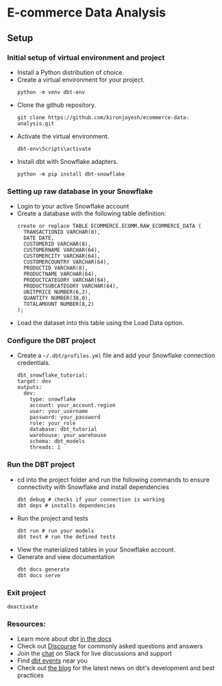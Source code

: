 # E-commerce Data Analysis

## Setup
### Initial setup of virtual environment and project
- Install a Python distribution of choice.
- Create a virtual environment for your project.
  ```
  python -m venv dbt-env
  ```
- Clone the github repository.
  ```
  git clone https://github.com/kironjayesh/ecommerce-data-analysis.git
  ```
- Activate the virtual environment.
  ```
  dbt-env\Scripts\activate
  ```
- Install dbt with Snowflake adapters.
  ```
  python -m pip install dbt-snowflake
  ```
### Setting up raw database in your Snowflake
- Login to your active Snowflake account
- Create a database with the following table definition:
  ```
  create or replace TABLE ECOMMERCE.ECOMM.RAW_ECOMMERCE_DATA (
	TRANSACTIONID VARCHAR(8),
	DATE DATE,
	CUSTOMERID VARCHAR(8),
	CUSTOMERNAME VARCHAR(64),
	CUSTOMERCITY VARCHAR(64),
	CUSTOMERCOUNTRY VARCHAR(64),
	PRODUCTID VARCHAR(8),
	PRODUCTNAME VARCHAR(64),
	PRODUCTCATEGORY VARCHAR(64),
	PRODUCTSUBCATEGORY VARCHAR(64),
	UNITPRICE NUMBER(6,2),
	QUANTITY NUMBER(38,0),
	TOTALAMOUNT NUMBER(8,2)
  );
  ```
- Load the dataset into this table using the Load Data option.

### Configure the DBT project
- Create a `~/.dbt/profiles.yml` file and add your Snowflake connection credentials.
  ```
  dbt_snowflake_tutorial:
  target: dev
  outputs:
    dev:
      type: snowflake
      account: your_account.region
      user: your_username
      password: your_password
      role: your_role
      database: dbt_tutorial
      warehouse: your_warehouse
      schema: dbt_models
      threads: 1
  ```
### Run the DBT project
- cd into the project folder and run the following commands to ensure connectivity with Snowflake and install dependencies
  ```
  dbt debug # checks if your connection is working
  dbt deps # installs dependencies
  ```
- Run the project and tests
  ```
  dbt run # run your models
  dbt test # run the defined tests
  ```
- View the materialized tables in your Snowflake account.
- Generate and view documentation
  ```
  dbt docs generate
  dbt docs serve
  ```
### Exit project
```
deactivate
```
  
### Resources:
- Learn more about dbt [in the docs](https://docs.getdbt.com/docs/introduction)
- Check out [Discourse](https://discourse.getdbt.com/) for commonly asked questions and answers
- Join the [chat](https://community.getdbt.com/) on Slack for live discussions and support
- Find [dbt events](https://events.getdbt.com) near you
- Check out [the blog](https://blog.getdbt.com/) for the latest news on dbt's development and best practices
